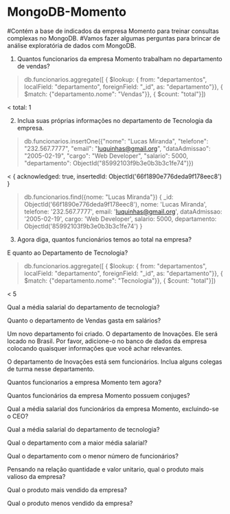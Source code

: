 # MongoDB-Momento

#Contém a base de indicados da empresa Momento para treinar consultas complexas no MongoDB.
#Vamos fazer algumas perguntas para brincar de análise exploratória de dados com MongoDB. <br>


1. Quantos funcionarios da empresa Momento trabalham no departamento de vendas? <br>

> db.funcionarios.aggregate([
{
$lookup: { 
from: "departamentos",
localField: "departamento",
foreignField: "_id",
as: "departamento"}}, 
{
$match: {"departamento.nome": "Vendas"}},
{
$count: "total"}])

< total: 1

2. Inclua suas próprias informações no departamento de Tecnologia da empresa. <br>

> db.funcionarios.insertOne({"nome": "Lucas Miranda", "telefone": "232.567.7777", "email": "luquinhas@gmail.org", "dataAdmissao": "2005-02-19", "cargo": "Web Developer", "salario": 5000, "departamento": ObjectId("85992103f9b3e0b3b3c1fe74")})
> 
< {
  acknowledged: true,
  insertedId: ObjectId('66f1890e776deda9f178eec8')
}

> db.funcionarios.find({nome: "Lucas Miranda"})
{
  _id: ObjectId('66f1890e776deda9f178eec8'),
  nome: 'Lucas Miranda',
  telefone: '232.567.7777',
  email: 'luquinhas@gmail.org',
  dataAdmissao: '2005-02-19',
  cargo: 'Web Developer',
  salario: 5000,
  departamento: ObjectId('85992103f9b3e0b3b3c1fe74')
}



3. Agora diga, quantos funcionários temos ao total na empresa?


E quanto ao Departamento de Tecnologia?
> db.funcionarios.aggregate([
> {
> $lookup: {
> from: "departamentos",
> localField: "departamento",
> foreignField: "_id",
>  as: "departamento"}},
> {
> $match: {"departamento.nome": "Tecnologia"}},
> {
> $count: "total"}])

< 5

Qual a média salarial do departamento de tecnologia?

Quanto o departamento de Vendas gasta em salários?

Um novo departamento foi criado. O departamento de Inovações. Ele será locado no Brasil. Por favor, adicione-o no banco de dados da empresa colocando quaisquer informações que você achar relevantes.

O departamento de Inovações está sem funcionários. Inclua alguns colegas de turma nesse departamento.

Quantos funcionarios a empresa Momento tem agora?

Quantos funcionários da empresa Momento possuem conjuges?

Qual a média salarial dos funcionários da empresa Momento, excluindo-se o CEO?

Qual a média salarial do departamento de tecnologia?

Qual o departamento com a maior média salarial?

Qual o departamento com o menor número de funcionários?

Pensando na relação quantidade e valor unitario, qual o produto mais valioso da empresa?

Qual o produto mais vendido da empresa?

Qual o produto menos vendido da empresa?
